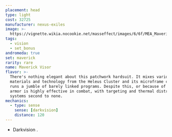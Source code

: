 ```yaml
---
placement: head
type: light
cost: 32725
manufacturer: nexus-exiles
image: >-
  https://vignette.wikia.nocookie.net/masseffect/images/6/6f/MEA_Maverick_Ambusher_Helmet.png/revision/latest/scale-to-width-down/350?cb=20180511230908
tags:
  - vision
  - set_bonus
andromeda: true
set: maverick
rarity: rare
name: Maverick Visor
flavor: >-
  There's nothing elegant about this patchwork hardsuit. It mixes various
  materials and technology from the Heleus Cluster and its microframe computer
  runs a jumble of barely linked programs. Despite this, or because of it, the
  armor is highly effective in combat, with targeting and thermal distribution
  systems second to none.
mechanics:
  - type: sense
    sense: [darkvision]
    distance: 120
---
```

- Darkvision <me-distance length='120' />.

